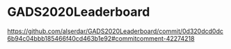 # GADS2020Leaderboard
https://github.com/alserdar/GADS2020Leaderboard/commit/0d320dcd0dc6b94c04bbb185466f40cd463b1e92#commitcomment-42274218
